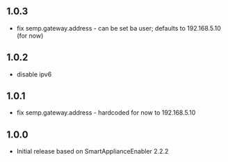 <!-- https://developers.home-assistant.io/docs/add-ons/presentation#keeping-a-changelog -->

## 1.0.3

- fix semp.gateway.address - can be set ba user; defaults to 192.168.5.10 (for now)

## 1.0.2

- disable ipv6

## 1.0.1

- fix semp.gateway.address - hardcoded for now to 192.168.5.10

## 1.0.0

- Initial release based on SmartApplianceEnabler 2.2.2
